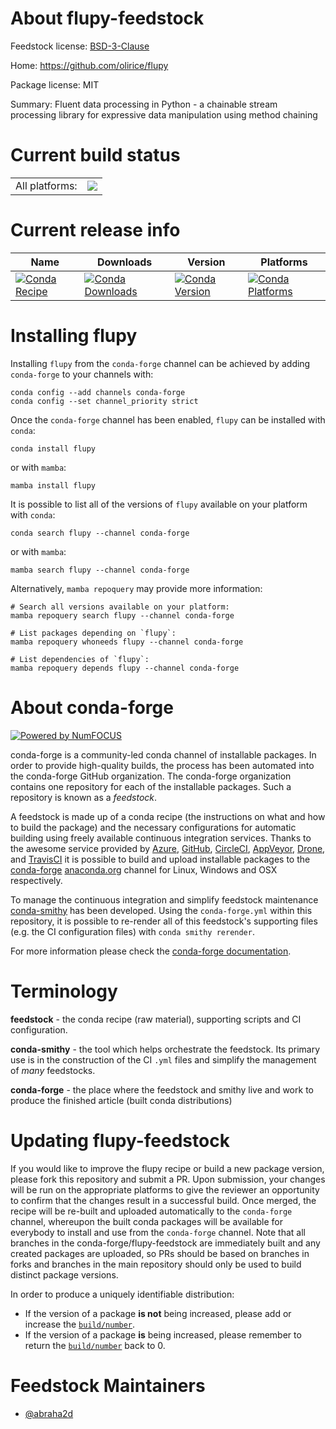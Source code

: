 About flupy-feedstock
=====================

Feedstock license: [BSD-3-Clause](https://github.com/conda-forge/flupy-feedstock/blob/main/LICENSE.txt)

Home: https://github.com/olirice/flupy

Package license: MIT

Summary: Fluent data processing in Python - a chainable stream processing library for expressive data manipulation using method chaining

Current build status
====================


<table><tr><td>All platforms:</td>
    <td>
      <a href="https://dev.azure.com/conda-forge/feedstock-builds/_build/latest?definitionId=22109&branchName=main">
        <img src="https://dev.azure.com/conda-forge/feedstock-builds/_apis/build/status/flupy-feedstock?branchName=main">
      </a>
    </td>
  </tr>
</table>

Current release info
====================

| Name | Downloads | Version | Platforms |
| --- | --- | --- | --- |
| [![Conda Recipe](https://img.shields.io/badge/recipe-flupy-green.svg)](https://anaconda.org/conda-forge/flupy) | [![Conda Downloads](https://img.shields.io/conda/dn/conda-forge/flupy.svg)](https://anaconda.org/conda-forge/flupy) | [![Conda Version](https://img.shields.io/conda/vn/conda-forge/flupy.svg)](https://anaconda.org/conda-forge/flupy) | [![Conda Platforms](https://img.shields.io/conda/pn/conda-forge/flupy.svg)](https://anaconda.org/conda-forge/flupy) |

Installing flupy
================

Installing `flupy` from the `conda-forge` channel can be achieved by adding `conda-forge` to your channels with:

```
conda config --add channels conda-forge
conda config --set channel_priority strict
```

Once the `conda-forge` channel has been enabled, `flupy` can be installed with `conda`:

```
conda install flupy
```

or with `mamba`:

```
mamba install flupy
```

It is possible to list all of the versions of `flupy` available on your platform with `conda`:

```
conda search flupy --channel conda-forge
```

or with `mamba`:

```
mamba search flupy --channel conda-forge
```

Alternatively, `mamba repoquery` may provide more information:

```
# Search all versions available on your platform:
mamba repoquery search flupy --channel conda-forge

# List packages depending on `flupy`:
mamba repoquery whoneeds flupy --channel conda-forge

# List dependencies of `flupy`:
mamba repoquery depends flupy --channel conda-forge
```


About conda-forge
=================

[![Powered by
NumFOCUS](https://img.shields.io/badge/powered%20by-NumFOCUS-orange.svg?style=flat&colorA=E1523D&colorB=007D8A)](https://numfocus.org)

conda-forge is a community-led conda channel of installable packages.
In order to provide high-quality builds, the process has been automated into the
conda-forge GitHub organization. The conda-forge organization contains one repository
for each of the installable packages. Such a repository is known as a *feedstock*.

A feedstock is made up of a conda recipe (the instructions on what and how to build
the package) and the necessary configurations for automatic building using freely
available continuous integration services. Thanks to the awesome service provided by
[Azure](https://azure.microsoft.com/en-us/services/devops/), [GitHub](https://github.com/),
[CircleCI](https://circleci.com/), [AppVeyor](https://www.appveyor.com/),
[Drone](https://cloud.drone.io/welcome), and [TravisCI](https://travis-ci.com/)
it is possible to build and upload installable packages to the
[conda-forge](https://anaconda.org/conda-forge) [anaconda.org](https://anaconda.org/)
channel for Linux, Windows and OSX respectively.

To manage the continuous integration and simplify feedstock maintenance
[conda-smithy](https://github.com/conda-forge/conda-smithy) has been developed.
Using the ``conda-forge.yml`` within this repository, it is possible to re-render all of
this feedstock's supporting files (e.g. the CI configuration files) with ``conda smithy rerender``.

For more information please check the [conda-forge documentation](https://conda-forge.org/docs/).

Terminology
===========

**feedstock** - the conda recipe (raw material), supporting scripts and CI configuration.

**conda-smithy** - the tool which helps orchestrate the feedstock.
                   Its primary use is in the construction of the CI ``.yml`` files
                   and simplify the management of *many* feedstocks.

**conda-forge** - the place where the feedstock and smithy live and work to
                  produce the finished article (built conda distributions)


Updating flupy-feedstock
========================

If you would like to improve the flupy recipe or build a new
package version, please fork this repository and submit a PR. Upon submission,
your changes will be run on the appropriate platforms to give the reviewer an
opportunity to confirm that the changes result in a successful build. Once
merged, the recipe will be re-built and uploaded automatically to the
`conda-forge` channel, whereupon the built conda packages will be available for
everybody to install and use from the `conda-forge` channel.
Note that all branches in the conda-forge/flupy-feedstock are
immediately built and any created packages are uploaded, so PRs should be based
on branches in forks and branches in the main repository should only be used to
build distinct package versions.

In order to produce a uniquely identifiable distribution:
 * If the version of a package **is not** being increased, please add or increase
   the [``build/number``](https://docs.conda.io/projects/conda-build/en/latest/resources/define-metadata.html#build-number-and-string).
 * If the version of a package **is** being increased, please remember to return
   the [``build/number``](https://docs.conda.io/projects/conda-build/en/latest/resources/define-metadata.html#build-number-and-string)
   back to 0.

Feedstock Maintainers
=====================

* [@abraha2d](https://github.com/abraha2d/)

